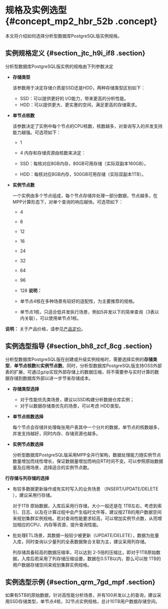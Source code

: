 # 规格及实例选型 {#concept_mp2_hbr_52b .concept}

本文将介绍如何选择分析型数据库PostgreSQL版实例规格。

## 实例规格定义 {#section_jtc_h9i_if8 .section}

分析型数据库PostgreSQL版实例的规格由下列参数决定

-   **存储类型** 

    该参数用于决定存储介质是SSD还是HDD，两种存储类型区别如下：

    -   SSD：可以提供更好的 I/O能力，带来更高的分析性能。
    -   HDD：可以提供更大、更实惠的空间，满足更高的存储需求。
-   **单节点核数** 

    该参数决定了实例中每个节点的CPU核数，核数越多，对查询写入的并发支持能力越强。可选项如下：

    -   1
    -   4
    内存和存储资源由核数来决定：

    -   SSD：每核对应8GB内存，80GB可用存储（实际双副本160GB）。
    -   HDD：每核对应8GB内存，500GB可用存储（实际双副本1TB）。
-   **实例节点数** 

    一个实例由多个节点组成，每个节点存储并处理一部分数据，节点越多，在MPP计算形态下，对单个查询的响应越快。可选项如下：

    -   4
    -   8
    -   12
    -   16
    -   24
    -   32
    -   64
    -   96
    -   128
    **说明：** 

    -   单节点4核在多种场景有较好的适配性，为主要推荐的规格。
    -   单节点1核，只适合低并发执行场景，例如5并发以下的简单查询（3表以内关联），可以使用单节点1核。

**说明：** 关于产品价格，请参见[产品定价](../../../../cn.zh-CN/产品定价/产品定价.md#)。

## 实例选型指导 {#section_bh8_zcf_8cg .section}

分析型数据库PostgreSQL版在创建或升级实例规格时，需要选择实例的**存储类型**，**单节点核数**和**实例节点数**。同时，分析型数据库PostgreSQL版支持OSS外部表的扩展，可通过gzip实现外部存储上的数据压缩，将不需要参与实时计算的数据存储到数据库外部以进一步节省存储成本。

-   **存储类型选择** 
    -   对于性能优先类场景，建议以SSD构建分析数据仓库实例；
    -   对于以数据存储类优先的场景，可以考虑 HDD类型。
-   **单节点核数选择** 

    每个节点会存储并处理每张用户表其中一个分片的数据，单节点的核数越多，并发支持越好，同时内存、存储资源也越多。

-   **实例节点数选择** 

    分析型数据库PostgreSQL版采用MPP全并行架构，数据处理能力随实例节点数量增加而线性增长，保证数据量增加而响应RT时间不变。可以参照原始数据量及应用场景，选择适合的实例节点数。


**行存储与列存储的选择**

-   有较多数据更新操作或有实时写入的业务场景 （INSERT/UPDATE/DELETE ），建议采用行存储。

    对于1TB 原始数据，入库后采用行存储，大小一般还是在 1TB左右，考虑到索引、日志、以及在计算过程中会产生临时文件等，建议按2TB的用户数据空间来规划集群实例规格。若对查询性能要求较高，可以增加实例节点数，从而增加相应的CPU、内存等资源，提升查询性能。

-   批处理ETL场景，其数据一般较少被更新（UPDATE/DELETE），数据为批量入库，同时查询以少量列的全表数据聚合关联为主，建议采用列存储。

    列存储具备较高的数据压缩率，可以达到 2-5倍的压缩比，即对于1TB原始数据，入库后若采用了列存储压缩设置，数据在0.5TB以内，那么可以按 1TB的用户数据存储空间来规划集群实例规格。


## 实例选型示例 {#section_qrm_7gd_mpf .section}

如果有5TB的原始数据，针对高性能分析场景，并有100并发以上的查询，建议采用SSD存储类型，单节点4核，32节点实例规格，总计10TB用户数据存储空间。

